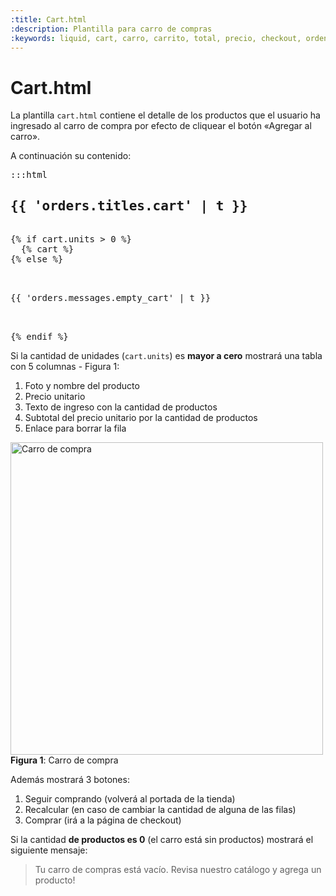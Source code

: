 ```yaml
---
:title: Cart.html
:description: Plantilla para carro de compras
:keywords: liquid, cart, carro, carrito, total, precio, checkout, orden, pedido
---
```


# Cart.html

La plantilla `cart.html` contiene el detalle de los productos que el usuario ha ingresado
al carro de compra por efecto de cliquear el botón «Agregar al carro».

A continuación su contenido:

<pre>:::html
<h2>{{ 'orders.titles.cart' | t }}</h2>
{% if cart.units > 0 %}
  {% cart %}
{% else %}
<div class="keep-browsing">
  <p>{{ 'orders.messages.empty_cart' | t }}</p>
</div>
{% endif %}
</pre>

Si la cantidad de unidades (`cart.units`) es **mayor a cero** mostrará una tabla con
5 columnas - Figura 1:

1. Foto y nombre del producto
2. Precio unitario
3. Texto de ingreso con la cantidad de productos
4. Subtotal del precio unitario por la cantidad de productos
5. Enlace para borrar la fila

<div class="captura">
    <div class="c-contenido">
		<img src="/img/themes/cart.png" width="500px" alt="Carro de compra" />
	</div>
    <div class="c-pie">
        <strong>Figura 1</strong>: Carro de compra
    </div>
</div>

Además mostrará 3 botones:

1. Seguir comprando (volverá al portada de la tienda)
2. Recalcular (en caso de cambiar la cantidad de alguna de las filas)
3. Comprar (irá a la página de checkout)

Si la cantidad **de productos es 0** (el carro está sin productos) mostrará el siguiente
mensaje:

> Tu carro de compras está vacío. Revisa nuestro catálogo y agrega un producto!


